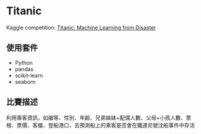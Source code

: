 # Titanic
Kaggle competition: [Titanic: Machine Learning from Disaster](https://www.kaggle.com/c/titanic)

## 使用套件
* Python
* pandas
* scikit-learn
* seaborn
## 比賽描述
利用乘客資訊，如艙等、性別、年齡、兄弟姊妹+配偶人數、父母+小孩人數、票根、票價、客艙、登船港口，去預測船上的乘客是否會在鐵達尼號沈船事件中存活

